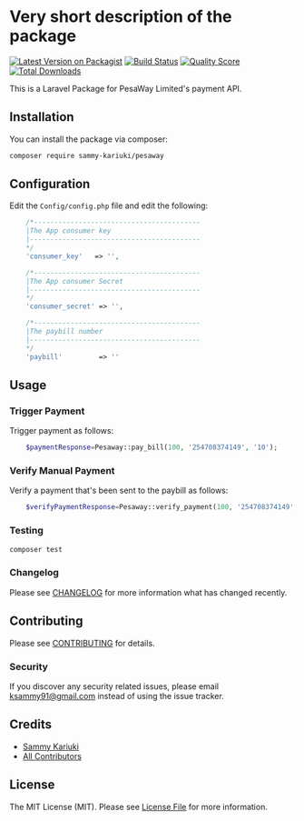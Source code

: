 # Very short description of the package

[![Latest Version on Packagist](https://img.shields.io/packagist/v/sammy-kariuki/pesaway.svg?style=flat-square)](https://packagist.org/packages/sammy-kariuki/pesaway)
[![Build Status](https://img.shields.io/travis/sammy-kariuki/pesaway/master.svg?style=flat-square)](https://travis-ci.org/sammy-kariuki/pesaway)
[![Quality Score](https://img.shields.io/scrutinizer/g/sammy-kariuki/pesaway.svg?style=flat-square)](https://scrutinizer-ci.com/g/sammy-kariuki/pesaway)
[![Total Downloads](https://img.shields.io/packagist/dt/sammy-kariuki/pesaway.svg?style=flat-square)](https://packagist.org/packages/sammy-kariuki/pesaway)

This is a Laravel Package for PesaWay Limited's payment API.

## Installation

You can install the package via composer:

```bash
composer require sammy-kariuki/pesaway
```
## Configuration

Edit the ```Config/config.php``` file and edit the following:
```php
	/*-----------------------------------------
	|The App consumer key
	|------------------------------------------
	*/
	'consumer_key'   => '',

	/*-----------------------------------------
	|The App consumer Secret
	|------------------------------------------
	*/
	'consumer_secret' => '',

	/*-----------------------------------------
	|The paybill number
	|------------------------------------------
	*/
	'paybill'         => ''
```

## Usage
### Trigger Payment
Trigger payment as follows:

```php
	$paymentResponse=Pesaway::pay_bill(100, '254708374149', '10');
```

### Verify Manual Payment
Verify a payment that's been sent to the paybill as follows:

```php
	$verifyPaymentResponse=Pesaway::verify_payment(100, '254708374149', 'OBJ69DM0JD');
```

### Testing

``` bash
composer test
```

### Changelog

Please see [CHANGELOG](CHANGELOG.md) for more information what has changed recently.

## Contributing

Please see [CONTRIBUTING](CONTRIBUTING.md) for details.

### Security

If you discover any security related issues, please email ksammy91@gmail.com instead of using the issue tracker.

## Credits

- [Sammy Kariuki](https://github.com/sammy-kariuki)
- [All Contributors](../../contributors)

## License

The MIT License (MIT). Please see [License File](LICENSE.md) for more information.